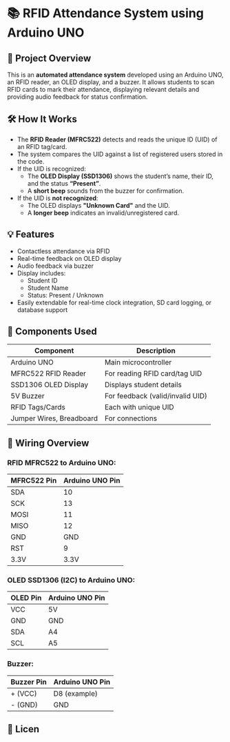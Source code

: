 # 📚 RFID Attendance System using Arduino UNO

## 🎯 Project Overview
This is an **automated attendance system** developed using an Arduino UNO, an RFID reader, an OLED display, and a buzzer. It allows students to scan RFID cards to mark their attendance, displaying relevant details and providing audio feedback for status confirmation.

## 🛠️ How It Works
- The **RFID Reader (MFRC522)** detects and reads the unique ID (UID) of an RFID tag/card.
- The system compares the UID against a list of registered users stored in the code.
- If the UID is recognized:
  - The **OLED Display (SSD1306)** shows the student’s name, their ID, and the status **“Present”**.
  - A **short beep** sounds from the buzzer for confirmation.
- If the UID is **not recognized**:
  - The OLED displays **"Unknown Card"** and the UID.
  - A **longer beep** indicates an invalid/unregistered card.

## 💡 Features
- Contactless attendance via RFID
- Real-time feedback on OLED display
- Audio feedback via buzzer
- Display includes:
  - Student ID
  - Student Name
  - Status: Present / Unknown
- Easily extendable for real-time clock integration, SD card logging, or database support

## 🧰 Components Used
| Component              | Description                      |
|------------------------|----------------------------------|
| Arduino UNO            | Main microcontroller             |
| MFRC522 RFID Reader    | For reading RFID card/tag UID    |
| SSD1306 OLED Display   | Displays student details         |
| 5V Buzzer              | For feedback (valid/invalid UID) |
| RFID Tags/Cards        | Each with unique UID             |
| Jumper Wires, Breadboard | For connections                |

## 🔌 Wiring Overview
### RFID MFRC522 to Arduino UNO:
| MFRC522 Pin | Arduino UNO Pin |
|-------------|------------------|
| SDA         | 10               |
| SCK         | 13               |
| MOSI        | 11               |
| MISO        | 12               |
| GND         | GND              |
| RST         | 9                |
| 3.3V        | 3.3V             |

### OLED SSD1306 (I2C) to Arduino UNO:
| OLED Pin | Arduino UNO Pin |
|----------|------------------|
| VCC      | 5V               |
| GND      | GND              |
| SDA      | A4               |
| SCL      | A5               |

### Buzzer:
| Buzzer Pin | Arduino UNO Pin |
|------------|------------------|
| + (VCC)    | D8 (example)     |
| - (GND)    | GND              |

## 📄 Licen
